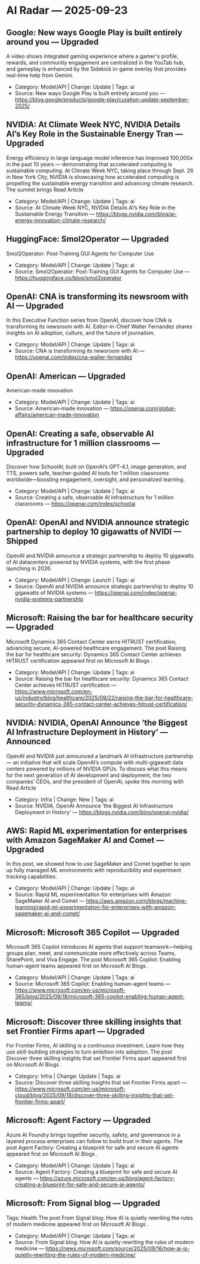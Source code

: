 # AI Radar — 2025-09-23

## Google: New ways Google Play is built entirely around you — **Upgraded**
A video shows integrated gaming experience where a gamer's profile, rewards, and community engagement are centralized in the YouTab hub, and gameplay is enhanced by the Sidekick in-game overlay that provides real-time help from Gemini.

- Category: Model/API  |  Change: Update  |  Tags: ai
- Source: New ways Google Play is built entirely around you — https://blog.google/products/google-play/curation-update-september-2025/

## NVIDIA: At Climate Week NYC, NVIDIA Details AI’s Key Role in the Sustainable Energy Tran — **Upgraded**
Energy efficiency in large language model inference has improved 100,000x in the past 10 years — demonstrating that accelerated computing is sustainable computing. At Climate Week NYC, taking place through Sept. 26 in New York City, NVIDIA is showcasing how accelerated computing is propelling the sustainable energy transition and advancing climate research. The summit brings Read Article

- Category: Model/API  |  Change: Update  |  Tags: ai
- Source: At Climate Week NYC, NVIDIA Details AI’s Key Role in the Sustainable Energy Transition — https://blogs.nvidia.com/blog/ai-energy-innovation-climate-research/

## HuggingFace: Smol2Operator — **Upgraded**
Smol2Operator: Post-Training GUI Agents for Computer Use

- Category: Model/API  |  Change: Update  |  Tags: ai
- Source: Smol2Operator: Post-Training GUI Agents for Computer Use — https://huggingface.co/blog/smol2operator

## OpenAI: CNA is transforming its newsroom with AI — **Upgraded**
In this Executive Function series from OpenAI, discover how CNA is transforming its newsroom with AI. Editor-in-Chief Walter Fernandez shares insights on AI adoption, culture, and the future of journalism.

- Category: Model/API  |  Change: Update  |  Tags: ai
- Source: CNA is transforming its newsroom with AI — https://openai.com/index/cna-walter-fernandez

## OpenAI: American — **Upgraded**
American-made innovation

- Category: Model/API  |  Change: Update  |  Tags: ai
- Source: American-made innovation — https://openai.com/global-affairs/american-made-innovation

## OpenAI: Creating a safe, observable AI infrastructure for 1 million classrooms — **Upgraded**
Discover how SchoolAI, built on OpenAI’s GPT-4.1, image generation, and TTS, powers safe, teacher-guided AI tools for 1 million classrooms worldwide—boosting engagement, oversight, and personalized learning.

- Category: Model/API  |  Change: Update  |  Tags: ai
- Source: Creating a safe, observable AI infrastructure for 1 million classrooms — https://openai.com/index/schoolai

## OpenAI: OpenAI and NVIDIA announce strategic partnership to deploy 10 gigawatts of NVIDI — **Shipped**
OpenAI and NVIDIA announce a strategic partnership to deploy 10 gigawatts of AI datacenters powered by NVIDIA systems, with the first phase launching in 2026.

- Category: Model/API  |  Change: Launch  |  Tags: ai
- Source: OpenAI and NVIDIA announce strategic partnership to deploy 10 gigawatts of NVIDIA systems — https://openai.com/index/openai-nvidia-systems-partnership

## Microsoft: Raising the bar for healthcare security — **Upgraded**
Microsoft Dynamics 365 Contact Center earns HITRUST certification, advancing secure, AI-powered healthcare engagement. The post Raising the bar for healthcare security: Dynamics 365 Contact Center achieves HITRUST certification appeared first on Microsoft AI Blogs .

- Category: Model/API  |  Change: Update  |  Tags: ai
- Source: Raising the bar for healthcare security: Dynamics 365 Contact Center achieves HITRUST certification — https://www.microsoft.com/en-us/industry/blog/healthcare/2025/09/22/raising-the-bar-for-healthcare-security-dynamics-365-contact-center-achieves-hitrust-certification/

## NVIDIA: NVIDIA, OpenAI Announce ‘the Biggest AI Infrastructure Deployment in History’ — **Announced**
OpenAI and NVIDIA just announced a landmark AI infrastructure partnership — an initiative that will scale OpenAI’s compute with multi-gigawatt data centers powered by millions of NVIDIA GPUs. To discuss what this means for the next generation of AI development and deployment, the two companies’ CEOs, and the president of OpenAI, spoke this morning with Read Article

- Category: Infra  |  Change: New  |  Tags: ai
- Source: NVIDIA, OpenAI Announce ‘the Biggest AI Infrastructure Deployment in History’ — https://blogs.nvidia.com/blog/openai-nvidia/

## AWS: Rapid ML experimentation for enterprises with Amazon SageMaker AI and Comet — **Upgraded**
In this post, we showed how to use SageMaker and Comet together to spin up fully managed ML environments with reproducibility and experiment tracking capabilities.

- Category: Model/API  |  Change: Update  |  Tags: ai
- Source: Rapid ML experimentation for enterprises with Amazon SageMaker AI and Comet — https://aws.amazon.com/blogs/machine-learning/rapid-ml-experimentation-for-enterprises-with-amazon-sagemaker-ai-and-comet/

## Microsoft: Microsoft 365 Copilot — **Upgraded**
Microsoft 365 Copilot introduces AI agents that support teamwork—helping groups plan, meet, and communicate more effectively across Teams, SharePoint, and Viva Engage. The post Microsoft 365 Copilot: Enabling human-agent teams appeared first on Microsoft AI Blogs .

- Category: Model/API  |  Change: Update  |  Tags: ai
- Source: Microsoft 365 Copilot: Enabling human-agent teams — https://www.microsoft.com/en-us/microsoft-365/blog/2025/09/18/microsoft-365-copilot-enabling-human-agent-teams/

## Microsoft: Discover three skilling insights that set Frontier Firms apart — **Upgraded**
For Frontier Firms, AI skilling is a continuous investment. Learn how they use skill-building strategies to turn ambition into adoption. The post Discover three skilling insights that set Frontier Firms apart appeared first on Microsoft AI Blogs .

- Category: Infra  |  Change: Update  |  Tags: ai
- Source: Discover three skilling insights that set Frontier Firms apart — https://www.microsoft.com/en-us/microsoft-cloud/blog/2025/09/18/discover-three-skilling-insights-that-set-frontier-firms-apart/

## Microsoft: Agent Factory — **Upgraded**
Azure AI Foundry brings together security, safety, and governance in a layered process enterprises can follow to build trust in their agents. The post Agent Factory: Creating a blueprint for safe and secure AI agents appeared first on Microsoft AI Blogs .

- Category: Model/API  |  Change: Update  |  Tags: ai
- Source: Agent Factory: Creating a blueprint for safe and secure AI agents — https://azure.microsoft.com/en-us/blog/agent-factory-creating-a-blueprint-for-safe-and-secure-ai-agents/

## Microsoft: From Signal blog — **Upgraded**
Tags: Health The post From Signal blog: How AI is quietly rewriting the rules of modern medicine appeared first on Microsoft AI Blogs .

- Category: Model/API  |  Change: Update  |  Tags: ai
- Source: From Signal blog: How AI is quietly rewriting the rules of modern medicine — https://news.microsoft.com/source/2025/09/16/how-ai-is-quietly-rewriting-the-rules-of-modern-medicine/

